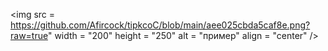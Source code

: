 <img src = https://github.com/Afircock/tipkcoC/blob/main/aee025cbda5caf8e.png?raw=true" width = "200" height = "250" alt = "пример" align = "center" />  
<audio src = "https://github.com/Afircock/tipkcoC/blob/main/greg.wav"> </audio>
